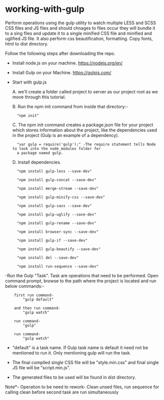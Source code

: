 # working-with-gulp
Perform operations using the gulp utility to watch multiple LESS and SCSS CSS files and JS files and should chnages to files occur 
they will bundle it to a sing files and update it to a single minified CSS file and minified and uglified JS file. It also perform css beautification, formatting. Copy fonts, html to dist directory. 

Follow the following steps after downloading the repo.

- Install node.js on your machine. https://nodejs.org/en/

- Install Gulp on your Machine. https://gulpjs.com/

- Start with gulp.js

	A. we'll create a folder called project to server as our project root as we move through this tutorial.

	B. Run the npm init command from inside that directory:-

		"npm init"

	C. The npm init command creates a package.json file for your project which stores information about the project, 
	like the dependencies used in the project (Gulp is an example of a dependency).

		"var gulp = require('gulp');" -The require statement tells Node to look into the node_modules folder for 
		a package named gulp.

	D. Install dependencies.
  
		"npm install gulp-less --save-dev"

		"npm install gulp-concat --save-dev"

		"npm install merge-stream --save-dev"

		"npm install gulp-minify-css --save-dev"

		"npm install gulp-sass --save-dev"

		"npm install gulp-uglify --save-dev"

		"npm install gulp-rename --save-dev"

		"npm install browser-sync --save-dev"

		"npm install gulp-if --save-dev"

		"npm install gulp-beautify --save-dev"

		"npm install del --save-dev"

		"npm install run-sequence --save-dev"

-Run the Gulp "Task". Task are operations that need to be performed.
Open command prompt, browse to the path where the project is located and run below commands:-


		first run command-
			"gulp default"  
		
		and then run command-
			"gulp watch" 
			
		run command- 
			"gulp"
		
		run command- 
			"gulp watch"

    
- "default" is a task name. If Gulp task name is default it need not be mentioned to run it. Only mentioning gulp will run the task.

- The final compiled single CSS file will be "style.min.css" and final single JS file will be "script.min.js".

- The generated files to be used will be found in dist directory.

Note*-
Operation to be need to rework- Clean unsed files, run sequence for calling clean before second task are run simultaneously
